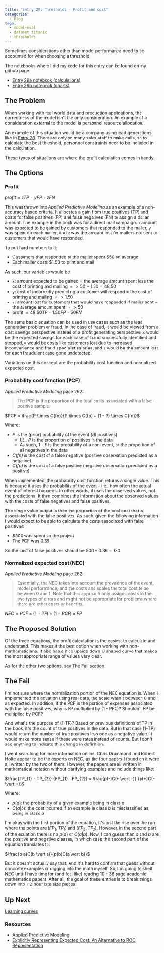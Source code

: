 ```yaml
---
title: "Entry 29: Thresholds - Profit and cost"
categories:
  - Blog
tags:
  - model-eval
  - dataset titanic
  - thresholds
---
```


Sometimes considerations other than model performance need to be accounted for when choosing a threshold.

The notebooks where I did my code for this entry can be found on my github page:
 - [Entry 29a notebook (calculations)](https://github.com/julielinx/datascience_diaries/blob/master/02_model_eval/29a_nb_thresholds_profit_cost_calcs.ipynb)
 - [Entry 29b notebook (charts)](https://github.com/julielinx/datascience_diaries/blob/master/02_model_eval/29b_nb_thresholds_profit_cost_plots.ipynb)

## The Problem

When working with real world data and production applications, the correctness of the model isn't the only consideration. An example of a consideration external to the model is personnel resource allocation.

An example of this situation would be a company using lead generations like in [Entry 28](https://julielinx.github.io/blog/28_gain_lift/). There are only so many sales staff to make calls, so to calculate the best threshold, personnel constraints need to be included in the calculation.

These types of situations are where the profit calculation comes in handy.

## The Options

### Profit

$profit = xTP - yFP - zFN$

This was thrown into *[Applied Predictive Modeling](https://www.amazon.com/Applied-Predictive-Modeling-Max-Kuhn-ebook/dp/B00K15TZU0)* as an example of a non-accuracy based criteria.  It allocates a gain from true positives (TP) and costs for false positives (FP) and false negatives (FN) to assign a dollar amount. The example in the book was for a direct mail campaign. `x` amount was expected to be gained by customers that responded to the mailer, `y` was spent on each mailer, and `z` was the amount lost for mailers not sent to customers that would have responded.

To put hard numbers to it:

- Customers that responded to the mailer spent \$50 on average
- Each mailer costs \$1.50 to print and mail

As such, our variables would be:

- `x`: amount expected to be gained = the average amount spent less the cost of printing and mailing $=> 50 - 1.50 = 48.50$
- `y`: cost of incorrectly predicting a customer will respond = the cost of printing and mailing $=> 1.50$
- `z`: amount lost for customers that would have responded if mailer sent = the average amount spent $=> 50$
- profit $= 48.50TP - 1.50FP - 50FN$

The same basic equation can be used in use cases such as the lead generation problem or fraud. In the case of fraud, it would be viewed from a cost savings perspective instead of a profit generating perspective. `x` would be the expected savings for each case of fraud successfully identified and stopped, `y` would be costs like customers lost due to increased inconvenience and fraud specialist salaries, and `z` would be the amount lost for each fraudulent case gone undetected.

Variations on this concept are the probability cost function and normalized expected cost.

### Probability cost function (PCF)

*Applied Predictive Modeling* page 262:

> The PCF is the proportion of the total costs associated with a false-positive sample.

$PCF = \frac{P \times C(fn)}{P \times C(fp) + (1 - P) \times C(fn)}$

Where:

- *P* is the (prior) probability of the event (all positives)
  + I.E., *P* is the proportion of positives in the data
  + As such, 1 - *P* is the probability of a non-event, or the proportion of all negatives in the data
- *C(fn)* is the cost of a false negative (positive observation predicted as a negative)
- *C(fp)* is the cost of a false positive (negative observation predicted as a positive)

When implemented, the probability cost function returns a single value. This is because it uses the probability of the event - i.e., how often the actual event of interest happens. In other words, it uses the observed values, not the predictions. It then combines the information about the observed values with the costs of false negatives and false positives.

The single value output is then the proportion of the total cost that is associated with the false positives. As such, given the following information I would expect to be able to calculate the costs associated with false positives:

- \$500 was spent on the project
- The PCF was 0.36

So the cost of false positives should be $500 * 0.36 = 180$.

### Normalized expected cost (NEC)

*Applied Predictive Modeling* page 262:

> Essentially, the NEC takes into account the prevalence of the event, model performance, and the costs and scales the total cost to be between 0 and 1. Note that this approach only assigns costs to the two types of errors and might not be appropriate for problems where there are other costs or benefits.

$NEC = PCF \times (1-TP) + (1-PCF) \times FP$

## The Proposed Solution

Of the three equations, the profit calculation is the easiest to calculate and understand. This makes it the best option when working with non-mathematicians. It also has a nice upside down U shaped curve that makes the most appropriate range of values very clear.

As for the other two options, see The Fail section.

## The Fail

I'm not sure where the normalization portion of the NEC equation is. When I implemented the equation using real data, the scale wasn't between 0 and 1 as expected. In addition, if the PCF is the portion of expenses associated with the false positives, why is FP multiplied by (1 - PFC)? Shouldn't FP be multiplied by PCF?

And what's the purpose of (1-TP)? Based on previous definitions of TP in the book, it's the count of true positives in the data. But in that case (1-TP) would return the number of true positives less one as a negative value. It would make more sense if these were rates instead of counts. But I don't see anything to indicate this change in definition.

I went searching for more information online. Chris Drummond and Robert Holte appear to be the experts on NEC, as the four papers I found on it were all written by the two of them. However, the papers are all written in mathematical notation without clarifying examples and include things like:

$\frac{TP_{1} - TP_{2}} {FP_{1} - FP_{2}} = \frac{p(-)C(+ \vert -)} {p(+)C(- \vert +)}$

Where:
- $p(a)$: the probability of a given example being in class $a$
- $C(a \vert b)$: the cost incurred if an example in class $b$ is misclassified as being in class $a$

I'm okay with the first portion of the equation, it's just the rise over the run where the points are ($FP_{1}, TP_{1}$) and ($FP_{2}, TP_{2}$). However, in the second part of the equation there is no $p(a)$ or $C(a \vert b)$. Now, I can guess than $a$ and $b$ are the positive and negative classes, in which case the second part of the equation translates to:

$\frac{p(a)C(b \vert a)}{p(b)C(a \vert b)}$

But it doesn't actually say that. And it's hard to confirm that guess without concrete examples or digging into the math myself. So, I'm going to shelf NEC until I have time for (and feel like) reading 10 - 36 page academic mathematics papers. After all, the goal of these entries is to break things down into 1-2 hour bite size pieces.

## Up Next

[Learning curves](https://julielinx.github.io/blog/30_learning_curves_imp_perform/)

### Resources

- [Applied Predictive Modeling](https://www.amazon.com/Applied-Predictive-Modeling-Max-Kuhn-ebook/dp/B00K15TZU0)
- [Explicitly Representing Expected Cost: An Alternative to ROC Representation](http://www.csi.uottawa.ca/~cdrummon/pubs/KDD00.pdf)
